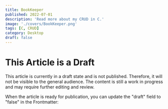 ```yaml
---
title: BookKeeper
published: 2022-07-01
description: 'Read more about my CRUD in C.'
image: './covers/BookKeeper.png'
tags: [C, CRUD]
category: Desktop
draft: false
---
```


# This Article is a Draft

This article is currently in a draft state and is not published. Therefore, it will not be visible to the general audience. The content is still a work in progress and may require further editing and review.

When the article is ready for publication, you can update the "draft" field to "false" in the Frontmatter:


